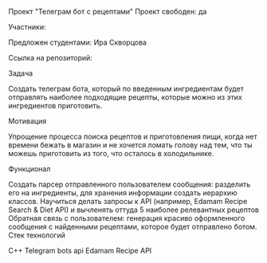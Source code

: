 Проект "Телеграм бот с рецептами"
Проект свободен: да

Участники:

Предложен студентами: Ира Скворцова

Ссылка на репозиторий:

Задача

Создать телеграм бота, который по введенным ингредиентам будет отправлять наиболее подходящие рецепты, которые можно из этих ингредиентов приготовить.

Мотивация

Упрощение процесса поиска рецептов и приготовления пищи, когда нет времени бежать в магазин и не хочется ломать голову над тем, что ты можешь приготовить из того, что осталось в холодильнике.

Функционал

Создать парсер отправленного пользователем сообщения: разделить его на ингредиенты, для хранения информации создать иерархию классов.
Научиться делать запросы к API (например, Edamam Recipe Search & Diet API) и вычленять оттуда 5 наиболее релевантных рецептов
Обратная связь с пользователем: генерация красиво оформленного сообщения с найденными рецептами, которое будет отправлено ботом.
Стек технологий

C++
Telegram bots api
Edamam Recipe API
